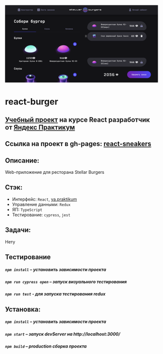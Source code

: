 <h1 align="center">
    <img alt="Screenshot" src="./doc/Screenshot.png">
</h1>

#  react-burger
## [Учебный проект](http://portfolio.nikitpkn.beget.tech/) на курсе React разработчик от [Яндекс Практикум](https://practicum.yandex.ru/react/)
## Ссылка на проект в gh-pages: **[react-sneakers](https://norv139.github.io/react-burger/)**

## Описание:
  
  Web-приложение для ресторана Stellar Burgers

## Стэк:
- Интерфейс: `React`, [ya.praktikum](https://yandex-praktikum.github.io/react-developer-burger-ui-components/docs/)
- Управление данными: `Redux` 
- ЯП: `TypeScript`
- Тестирование: `cypress`, `jest`

## Задачи:
  Нету

## Тестирование

##### `npm install` – установить зависимости проекта

##### `npm run cypress open` – запуск визуального тестирования

##### `npm run test` - для запуска тестирования redux

## Установка:

##### `npm install` – установить зависимости проекта

##### `npm start` – запуск devServer на http://localhost:3000/

##### `npm build` – production сборка проекта
